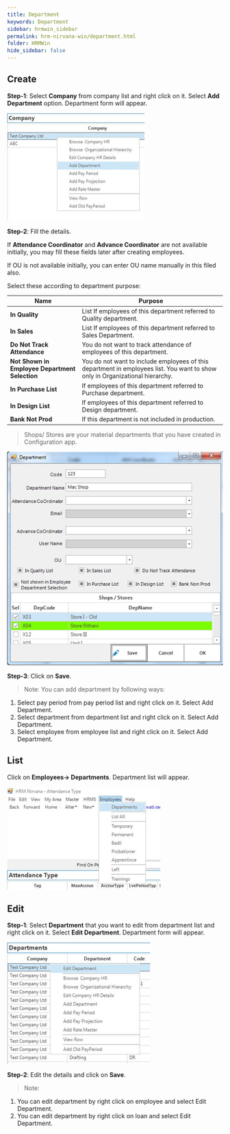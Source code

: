 ```yaml
---
title: Department
keywords: Department
sidebar: hrmwin_sidebar
permalink: hrm-nirvana-win/department.html
folder: HRMWin   
hide_sidebar: false
---
```


## Create

**Step-1**: Select **Company** from company list and right click on it. Select **Add Department** option. Department form will appear.

![](/images/adddepartment.jpg)

**Step-2**: Fill the details.

If **Attendance Coordinator** and **Advance Coordinator** are not available initially, you may fill these fields later after creating employees.

If OU is not available initially, you can enter OU name manually in this filed also.

Select these according to department purpose:


|Name|	Purpose|
--- |---|
**In Quality** | List	If employees of this department referred to Quality department.
**In Sales** | List	If employees of this department referred to Sales Department.
**Do Not Track Attendance** |	You do not want to track attendance of employees of this department.
**Not Shown in Employee Department Selection** |	You do not want to include employees of this department in employees list. You want to show only in Organizational hierarchy.
**In Purchase List** |	If employees of this department referred to Purchase department.
**In Design List** |	If employees of this department referred to Design department.
**Bank Not Prod** |	If this department is not included in production.


>Shops/ Stores are your material departments that you have created in Configuration app.


![](/images/shops.png)


**Step-3**: Click on **Save**.

>Note:   You can add department by following ways:
1.	Select pay period from pay period list and right click on it. Select Add Department.
2.	Select department from department list and right click on it. Select Add Department.
3.	Select employee from employee list and right click on it. Select Add Department.


## List

Click on **Employees-> Departments**. Department list will appear.

![](/images/departmentlist.jpg)


## Edit

**Step-1**: Select **Department** that you want to edit from department list and right click on it. Select **Edit Department**. Department form will appear.

![](/images/editdepartment.jpg)

**Step-2**: Edit the details and click on **Save**.

>Note: 
1. You can edit department by right click on employee and select Edit Department.
2. You can edit department by right click on loan and select Edit Department.
